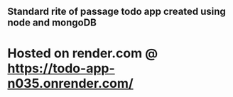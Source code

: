 ## Standard rite of passage todo app created using node and mongoDB
# Hosted on render.com @ https://todo-app-n035.onrender.com/
